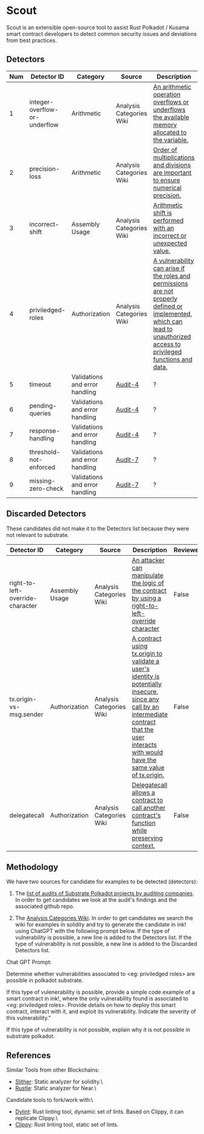 # Scout

Scout is an extensible open-source tool to assist Rust Polkadot / Kusama smart contract developers to detect common security issues and deviations from best practices.

## Detectors

| Num | Detector ID | Category | Source | Description| Severity | Confidence | Reviewed | Linter |
| ------ | ------ | ------ | ------| ------| ------ | ------ | ------ | ------ |
| 1 | integer-overflow-or-underflow | Arithmetic | Analysis Categories Wiki | [An arithmetic operation overflows or underflows the available memory allocated to the variable.](https://gitlab.com/coinfabrik-private/web3-grant/scout/-/wikis/Scout/Detectors/Integer-overflow-or-underflow) | High | ? | Working vulnerability Agus | None |
| 2 | precision-loss | Arithmetic |  Analysis Categories Wiki |  [Order of multiplications and divisions are important to ensure numerical precision.](https://gitlab.com/coinfabrik-private/web3-grant/scout/-/wikis/Scout/Detectors/Precision-Loss) | High | ? | False | None |
| 3 | incorrect-shift | Assembly Usage |  Analysis Categories Wiki |  [Arithmetic shift is performed with an incorrect or unexpected value.](https://gitlab.com/coinfabrik-private/web3-grant/scout/-/wikis/Scout/Detectors/Incorrect-shift) | High | ? | False | None |
| 4 | priviledged-roles | Authorization |  Analysis Categories Wiki |  [A vulnerability can arise if the roles and permissions are not properly defined or implemented, which can lead to unauthorized access to privileged functions and data.](https://gitlab.com/coinfabrik-private/web3-grant/scout/-/wikis/Scout/Detectors/Priviledged-roles) | ? | ? | False | None |\
| 5 | timeout | Validations and error handling |  [Audit-4](https://blog.quarkslab.com/resources/2022-02-27-xcmv2-audit/21-12-908-REP.pdf) |  ? | ? | ? | False | None |\
| 6 | pending-queries | Validations and error handling |  [Audit-4](https://blog.quarkslab.com/resources/2022-02-27-xcmv2-audit/21-12-908-REP.pdf) |  ? | ? | ? | False | None |\
| 7 | response-handling | Validations and error handling |  [Audit-4](https://blog.quarkslab.com/resources/2022-02-27-xcmv2-audit/21-12-908-REP.pdf) | ? | ? | ? | False | None |\
| 8 | threshold-not-enforced | Validations and error handling |  [Audit-7](https://raw.githubusercontent.com/parallel-finance/auditing-report/main/Halborn_Parallel_fi_Loans_Pallet_Substrate_Pallet_Security_Audit_Report_Final.pdf) | ? | ? | ? | False | None |
| 9 | missing-zero-check | Validations and error handling |  [Audit-7](https://raw.githubusercontent.com/parallel-finance/auditing-report/main/Halborn_Parallel_fi_Loans_Pallet_Substrate_Pallet_Security_Audit_Report_Final.pdf) | ? | ? | ? | False | None |

## Discarded Detectors

These candidates did not make it to the Detectors list because they were not relevant to substrate.

| Detector ID | Category | Source | Description| Reviewed |
| ------ | ------ | ------ | ------ | ------ |
| right-to-left-override-character | Assembly Usage |  Analysis Categories Wiki |  [An attacker can manipulate the logic of the contract by using a right-to-left-override character](banana) | False |
| tx.origin-vs-msg.sender | Authorization |  Analysis Categories Wiki |  [A contract using tx.origin to validate a user's identity is potentially insecure, since any call by an intermediate contract that the user interacts with would have the same value of tx.origin.](https://gitlab.com/coinfabrik-private/web3-grant/scout/-/wikis/Scout/Discarded-Detectors/Tx.origin-vs-msg.sender) | False |
| delegatecall | Authorization |  Analysis Categories Wiki | [Delegatecall allows a contract to call another contract's function while preserving context.](https://gitlab.com/coinfabrik-private/web3-grant/scout/-/wikis/Scout/Discarded-Detectors/Delegatecall) | False |

## Methodology

We have two sources for candidate for examples to be detected (detectors):

1. The [list of audits of Substrate Polkadot projects by auditing companies](https://docs.google.com/spreadsheets/d/1xQ-RTui38vTAXKIbBOLZmbUEvHjTGrbdRvbG12c7n-8/edit#gid=0). In order to get candidates we look at the audit's findings and the associated github repo.

2. The [Analysis Categories Wiki](https://gitlab.com/coinfabrik-private/coinfabrik-wiki/-/wikis/Auditing/Analyses). In order to get candidates we search the wiki for examples in solidity and try to generate the candidate in ink! using ChatGPT with the following prompt below. If the type of vulnerability is possible, a new line is added to the Detectors list. If the type of vulnerability is not possible, a new line is added to the Discarded Detectors list.

Chat GPT Prompt:

Determine whether vulnerabilities associated to <eg: priviledged roles> are possible in polkadot substrate.

If this type of vulenerability is possible, provide a simple code example of a smart contract in ink!, where the only vulnerability found is associated to <eg: priviledged roles>. Provide details on how to deploy this smart contract, interact with it, and exploit its vulnerability. Indicate the severity of this vulnerability."

If this type of vulnerability is not possible, explain why it is not possible in substrate polkadot.


## References

Similar Tools from other Blockchains:
- [Slither](https://github.com/crytic/slither): Static analyzer for solidity.\
- [Rustle](https://github.com/blocksecteam/rustle): Static analyzer for Near.\

Candidate tools to fork/work with:\
- [Dylint](https://github.com/trailofbits/dylint): Rust linting tool, dynamic set of lints. Based on Clippy, it can replicate Clippy.\
- [Clippy](https://github.com/rust-lang/rust-clippy): Rust linting tool, static set of lints.


